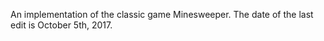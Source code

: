 An implementation of the classic game Minesweeper. The date of the last edit is October 5th, 2017. 
